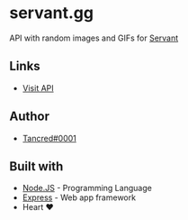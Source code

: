 # servant.gg
API with random images and GIFs for [Servant](https://github.com/Tancred423/Servant)

## Links
* [Visit API](https://api.servant.gg/)

## Author
* [Tancred#0001](https://github.com/Tancred423)

## Built with
* [Node.JS](https://nodejs.org/en/) - Programming Language
* [Express](https://expressjs.com/) - Web app framework
* Heart ❤